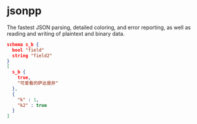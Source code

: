 # jsonpp
The fastest JSON parsing, detailed coloring, and error reporting, as well as reading and writing of plaintext and binary data.

```json
schema s_b {
  bool "field"
  string "field2"
}
[
  s_b {
    true,
    "可爱看的萨达是非"
  },
  {
    "k" : 1,
    "k2" : true
  }
]
```
